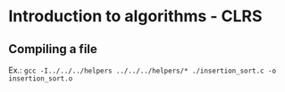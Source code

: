 # Introduction to algorithms - CLRS

## Compiling a file

Ex.: `gcc -I../../../helpers ../../../helpers/* ./insertion_sort.c -o insertion_sort.o`